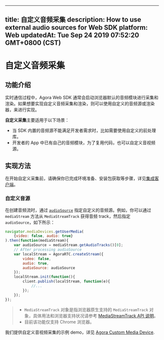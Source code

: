 
---
title: 自定义音频采集
description: How to use external audio sources for Web SDK
platform: Web
updatedAt: Tue Sep 24 2019 07:52:20 GMT+0800 (CST)
---
# 自定义音频采集
## 功能介绍

实时通信过程中，Agora Web SDK 通常会启动浏览器默认的音频模块进行采集和渲染。如果想要实现自定义音频采集和渲染，则可以使用自定义的音频源或渲染器，来进行实现。

**自定义采集**主要适用于以下场景：

- 当 SDK 内置的音频源不能满足开发者需求时，比如需要使用自定义的前处理库。
- 开发者的 App 中已有自己的音频模块，为了复用代码，也可以自定义音视频源。

## 实现方法

在开始自定义采集前，请确保你已完成环境准备、安装包获取等步骤，详见[集成客户端](../../cn/Audio%20Broadcast/web_prepare.md)。

### 自定义音源

在创建音频流时，通过  [`audioSource`](https://docs.agora.io/cn/Audio%20Broadcast/API%20Reference/web/interfaces/agorartc.streamspec.html#audiosource) 指定自定义的音频源。例如，你可以通过 `mediaStream` 方法从 `MediaStreamTrack` 获得音频 track，然后指定 `audioSource`，如下所示：

```javascript
navigator.mediaDevices.getUserMedia(
    {video: false, audio: true}
).then(function(mediaStream){
    var audioSource = mediaStream.getAudioTracks()[0];
    // After processing audioSource
    var localStream = AgoraRTC.createStream({
        video: false,
        audio: true,
        audioSource: audioSource
    });
    localStream.init(function(){
        client.publish(localStream, function(e){
            //...
        });
    });
});
```

> - `MediaStreamTrack` 对象是指浏览器原生支持的 `MediaStreamTrack` 对象，具体用法和浏览器支持状况请参考 [MediaStreamTrack API 说明](https://developer.mozilla.org/en-US/docs/Web/API/MediaStreamTrack)。
> - 目前该功能仅支持 Chrome 浏览器。

我们提供自定义音视频采集的示例 demo，详见  [Agora Custom Media Device](https://github.com/AgoraIO/Advanced-Video/tree/master/Custom-Media-Device/Agora-Custom-VideoSource-Web).
